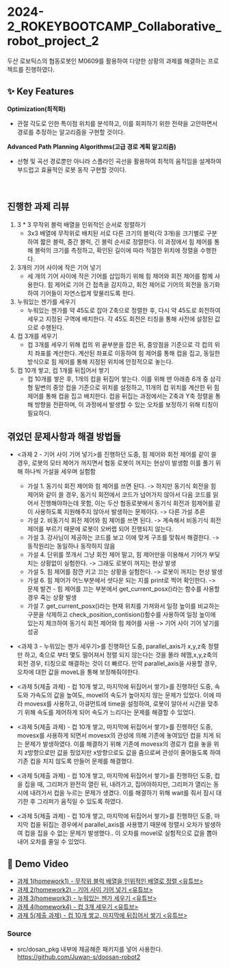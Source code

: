 # 2024-2_ROKEYBOOTCAMP_Collaborative_robot_project_2
두산 로보틱스의 협동로봇인 M0609를 활용하여 다양한 상황의 과제를 해결하는 프로젝트를 진행하였다.

## ✨ Key Features

**Optimization(최적화)**

- 관절 각도로 인한 특이점 위치를 분석하고, 이를 회피하기 위한 전략을 고안하면서 경로를 추정하는 알고리즘을 구현할 것이다.

**Advanced Path Planning Algorithms(고급 경로 계획 알고리즘)**

- 선형 및 곡선 경로뿐만 아니라 스플라인 곡선을 활용하여 최적의 움직임을 설계하여 부드럽고 효율적인 로봇 동작 구현할 것이다.
<br>

## 진행한 과제 리뷰
1. 3 * 3 무작위 블럭 배열을 인위적인 순서로 정렬하기
    - 3x3 배열에 무작위로 배치된 서로 다른 크기의 블럭(각 3개)을 크기별로 구분하여 짧은 블럭, 중간 블럭, 긴 블럭 순서로 정렬한다. 이 과정에서 힘 제어를 통해 블럭의 크기를 측정하고, 확인된 길이에 따라 적절한 위치에 정렬을 수행한다.
2. 3개의 기어 사이에 작은 기어 넣기
    - 세 개의 기어 사이에 작은 기어를 삽입하기 위해 힘 제어와 회전 제어를 함께 사용한다. 힘 제어로 기어 간 접촉을 감지하고, 회전 제어로 기어의 회전을 동기화하여 기어들이 자연스럽게 맞물리도록 한다.
3. 누워있는 젠가를 세우기
    - 누워있는 젠가를 약 45도로 잡아 Z축으로 정렬한 후, 다시 약 45도로 회전하여 세우고 지정된 구역에 배치한다. 각 45도 회전은 티칭을 통해 사전에 설정된 값으로 수행된다.
4. 컵 3개를 세우기
    - 컵 3개를 세우기 위해 컵의 위 끝부분을 잡은 뒤, 중앙점을 기준으로 각 컵의 위치 좌표를 계산한다. 계산된 좌표로 이동하여 힘 제어를 통해 컵을 집고, 동일한 방식으로 힘 제어를 통해 지정된 위치에 안정적으로 놓는다.
5. 컵 10개 쌓고, 컵 1개를 뒤집어서 쌓기
    - 컵 10개를 쌓은 후, 1개의 컵을 뒤집어 쌓는다. 이를 위해 맨 아래층 6개 중 삼각형 밑변의 중앙 컵을 기준으로 위치를 설정하고, 11개의 컵 위치를 계산한 뒤 힘 제어를 통해 컵을 집고 배치한다. 컵을 뒤집는 과정에서는 Z축과 Y축 정렬을 통해 방향을 전환하며, 이 과정에서 발생할 수 있는 오차를 보정하기 위해 티칭이 필요하다.
   
## 겪었던 문제사항과 해결 방법들

  - <과제 2 - 기어 사이 기어 넣기>를 진행하던 도중, 힘 제어와 회전 제어를 같이 쓸 경우, 로봇의 모터 제어가 꺼지면서 협동 로봇이 꺼지는 현상이 발생함 이를 풀기 위해 하나씩 가설을 세우며 실험함
    - 가설 1. 동기식 회전 제어와 힘 제어를 쓰면 된다. -> 하지만 동기식 회전을 힘 제어와 같이 쓸 경우, 동기식 회전에서 코드가 넘어가지 않아서 다음 코드를 읽어서 진행해야하는데 못함, 이는 두산 협동로봇에서 동기식 회전과 힘제어를 같이 사용하도록 지원해주지 않아서 발생하는 문제이다. -> 다른 가설 추론
    - 가설 2. 비동기식 회전 제어와 힘 제어를 쓰면 된다. -> 계속해서 비동기식 회전 제어를 부르기 때문에 로봇이 오버랩 되어 진행되지 않는다.
    - 가설 3. 강사님이 제공하는 코드를 보고 이에 맞게 구조를 맞춰서 해결한다. -> 동작원리는 동일하나 동작하지 않음
    - 가설 4. 단위를 쪼개서 그냥 회전 제어 말고, 힘 제어만을 이용해서 기어가 부딪치는 상황없이 실험한다. -> 그래도 로봇이 꺼지는 현상 발생
    - 가설 5. 힘 제어를 잠깐 키고 끄는 상황을 실험한다. -> 로봇이 꺼지는 현상 발생
    - 가설 6. 힘 제어가 어느부분에서 셧다운 되는 지를 print로 찍어 확인한다. -> 문제 발견 - 힘 제어를 끄는 부분에서 get_current_posx()라는 함수를 사용할 경우 죽는 상황 발생
    - 가설 7. get_current_posx()라는 현재 위치를 가져와서 일정 높이를 비교하는 구문을 삭제하고 check_position_contision()함수를 사용하여 일정 높이에 있는지 체크하여 동기식 회전 제어와 힘 제어를 사용  -> 기어 사이 기어 넣기를 성공

  - <과제 3 - 누워있는 젠가 세우기>를 진행하던 도중, parallel_axis가 x,y,z축 정렬만 하고, 축으로 부터 몇도 떨어져서 정렬 되지 않는다는 것을 몰라 헤맴,x,y,z축의 회전 경우, 티칭으로 해결하는 것이 더 빠르다. 만약 parallel_axis을 사용할 경우, 오차에 대한 값을 moveL을 통해 보정해줘야한다.
  
  - <과제 5(제출 과제) - 컵 10개 쌓고, 마지막에 뒤집어서 쌓기>를 진행하던 도중, 속도와 가속도의 값을 높여도, movel의 속도가 높아지지 않는 문제가 있었다. 이에 따라 movesx를 사용하고, 아큐먼트에 time을 설정하여, 로봇이 알아서 시간을 맞추기 위해 속도를 제어하게 되어 속도가 느리다는 문제를 해결할 수 있었다.
  - <과제 5(제출 과제) - 컵 10개 쌓고, 마지막에 뒤집어서 쌓기>를 진행하던 도중, movesx를 사용하게 되면서 movesx의 관성에 의해 기존에 놓여있던 컵을 치게 되는 문제가 발생하였다. 이를 해결하기 위해 기존에 movesx의 경로가 컵을 놓을 위치 z방향으로만 값을 줬었지만 x방향으로도 값을 줌으로써 관성이 줄어들도록 하여 기존 컵을 치지 않도록 만들어 문제를 해결했다.
  - <과제 5(제출 과제) - 컵 10개 쌓고, 마지막에 뒤집어서 쌓기>를 진행하던 도중, 컵을 집을 때, 그리퍼가 완전히 열린 뒤, 내려가고, 집어야하지만, 그리퍼가 열리는 동시에 내려가서 컵을 누르는 문제가 생겼다. 이를 해결하기 위해 wait를 줘서 잠시 대기한 후 그리퍼가 움직일 수 있도록 하였다.
  - <과제 5(제출 과제) - 컵 10개 쌓고, 마지막에 뒤집어서 쌓기>를 진행하던 도중, 마지막 컵을 뒤집는 경우에서 parallel_axis를 사용했기 때문에 정렬시 오차가 발생하여 컵을 집을 수 없는 문제가 발생했다.. 이 오차를 movel로 실험적으로 값을 뽑아내어 오차를 줄일 수 있었다.
## 🎥 Demo Video
  - [과제 1(homework1) - 무작위 블럭 배열을 인위적인 배열로 정렬 <유튜브>](https://youtu.be/ztsOVRzARyI)
  - [과제 2(homework2) - 기어 사이 기어 넣기 <유튜브>](https://youtu.be/jz2EHEQGh78)
  - [과제 3(homework3) - 누워있는 젠가 세우기 <유튜브>](https://youtu.be/uzCFj7mDgfo)
  - [과제 4(homework4) - 컵 3개 세우기 <유튜브>](https://youtu.be/pcc3xkfMvAg)
  - [과제 5(제출 과제) - 컵 10개 쌓고, 마지막에 뒤집어서 쌓기 <유튜브>](https://youtu.be/tilhtvge_kU)

### Source
 - src/dosan_pkg 내부에 제공해준 패키지를 넣어 사용한다.
https://github.com/Juwan-s/doosan-robot2

